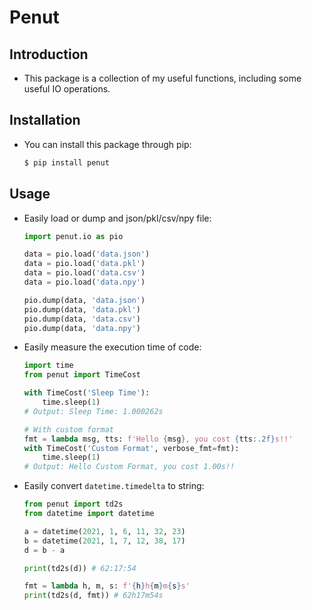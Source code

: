 # Penut

## Introduction
+ This package is a collection of my useful functions, including some useful IO operations.

## Installation
+ You can install this package through pip:
  ```bash
  $ pip install penut
  ```

## Usage
+ Easily load or dump and json/pkl/csv/npy file:
  ```python
  import penut.io as pio

  data = pio.load('data.json')
  data = pio.load('data.pkl')
  data = pio.load('data.csv')
  data = pio.load('data.npy')

  pio.dump(data, 'data.json')
  pio.dump(data, 'data.pkl')
  pio.dump(data, 'data.csv')
  pio.dump(data, 'data.npy')
  ```
+ Easily measure the execution time of code:
  ```python
  import time
  from penut import TimeCost

  with TimeCost('Sleep Time'):
      time.sleep(1)
  # Output: Sleep Time: 1.000262s

  # With custom format
  fmt = lambda msg, tts: f'Hello {msg}, you cost {tts:.2f}s!!'
  with TimeCost('Custom Format', verbose_fmt=fmt):
      time.sleep(1)
  # Output: Hello Custom Format, you cost 1.00s!!
  ```
+ Easily convert `datetime.timedelta` to string:
  ```python
  from penut import td2s
  from datetime import datetime

  a = datetime(2021, 1, 6, 11, 32, 23)
  b = datetime(2021, 1, 7, 12, 38, 17)
  d = b - a

  print(td2s(d)) # 62:17:54

  fmt = lambda h, m, s: f'{h}h{m}m{s}s'
  print(td2s(d, fmt)) # 62h17m54s
  ```